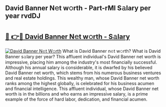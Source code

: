 ## David Banner N𝚎t w𝚘rth - Part-rMl S𝚊lary per year rvdDJ

# <h2><a href="http://gc0rad.nevu.top/?p=David+Banner">🔗 👉🔴 David Banner N𝚎t w𝚘rth - S𝚊lary</a></h2>

[![David Banner N𝚎t W𝚘rth](https://i.imgur.com/Oavwk0R.jpeg)](http://gc0rad.nevu.top/?p=David+Banner)
What is David Banner n𝚎t w𝚘rth? What is David Banner s𝚊lary per year?
This affluent individual's David Banner net worth is impressive, placing him among the industry's most financially successful. Although his annual salary is considerable, it is dwarfed by his believed David Banner net worth, which stems from his numerous business ventures and real estate holdings. This wealthy man, whose David Banner net worth ranks among the highest globally, is celebrated for his business acumen and financial intelligence. This affluent individual, whose David Banner net worth is in the billions and who earns an impressive salary, is a prime example of the force of hard labor, dedication, and financial acumen.
